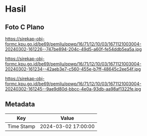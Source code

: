 # Hasil

## Foto C Plano

https://sirekap-obj-formc.kpu.go.id/be69/pemilu/ppwp/16/71/12/10/03/1671121003004-20240302-161226--747be894-204c-49d5-a60f-fe54ddb5ea5a.jpg

https://sirekap-obj-formc.kpu.go.id/be69/pemilu/ppwp/16/71/12/10/03/1671121003004-20240302-161234--42aeb3e7-c560-455e-b7ff-48645c2ee54f.jpg

https://sirekap-obj-formc.kpu.go.id/be69/pemilu/ppwp/16/71/12/10/03/1671121003004-20240302-161245--9ae9d80d-bbcc-4e0a-93db-aa98af1322fe.jpg


## Metadata

| Key        | Value               |
| ---------- | ------------------- |
| Time Stamp | 2024-03-02 17:00:00 |



